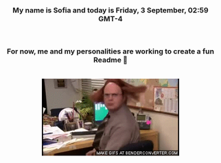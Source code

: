


<div align="center">
<h3 >My name is Sofia and today is Friday, 3 September, 02:59 GMT-4</h3><br>
<h3 >For now, me and my personalities are working to create a fun Readme 👋
</h3><br>
<img src='img/dwight.gif' alt='working...'/>
</div>

